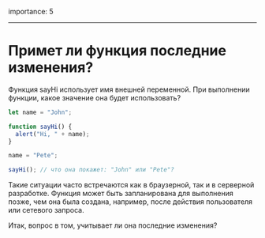 importance: 5

---

# Примет ли функция последние изменения?

Функция sayHi использует имя внешней переменной. При выполнении функции, какое значение она будет использовать?

```js
let name = "John";

function sayHi() {
  alert("Hi, " + name);
}

name = "Pete";

sayHi(); // что она покажет: "John" или "Pete"?
```

Такие ситуации часто встречаются как в браузерной, так и в серверной разработке. Функция может быть запланирована для выполнения позже, чем она была создана, например, после действия пользователя или сетевого запроса.

Итак, вопрос в том, учитывает ли она последние изменения?
